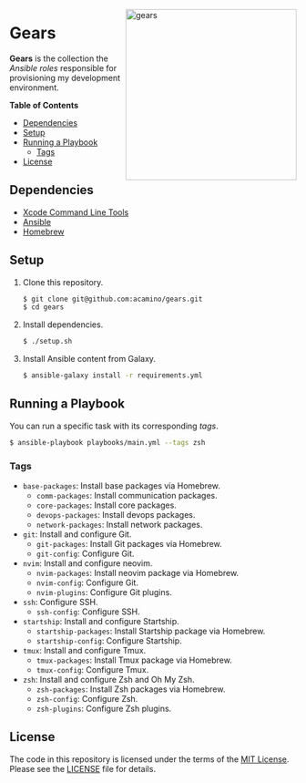 <img src="https://dl.dropboxusercontent.com/s/olwj8m8xwcjn6i2/gears.svg"
     alt="gears"
     align="right"
     width="300;" />

# Gears

**Gears** is the collection the _Ansible roles_ responsible for provisioning my
development environment.

**Table of Contents**
<!-- TOC GFM -->

* [Dependencies](#dependencies)
* [Setup](#setup)
* [Running a Playbook](#running-a-playbook)
    * [Tags](#tags)
* [License](#license)

<!-- /TOC -->

## Dependencies

- [Xcode Command Line Tools](https://developer.apple.com/xcode/resources/)
- [Ansible](https://docs.ansible.com/)
- [Homebrew](https://brew.sh/)

## Setup

1. Clone this repository.
   ```bash
   $ git clone git@github.com:acamino/gears.git
   $ cd gears
   ```
1. Install dependencies.
   ```bash
   $ ./setup.sh
   ```
1. Install Ansible content from Galaxy.
   ```bash
   $ ansible-galaxy install -r requirements.yml
   ```

## Running a Playbook

You can run a specific task with its corresponding _tags_.

```bash
$ ansible-playbook playbooks/main.yml --tags zsh
```

### Tags

* `base-packages`: Install base packages via Homebrew.
  * `comm-packages`: Install communication packages.
  * `core-packages`: Install core packages.
  * `devops-packages`: Install devops packages.
  * `network-packages`: Install network packages.
* `git`: Install and configure Git.
  * `git-packages`: Install Git packages via Homebrew.
  * `git-config`: Configure Git.
* `nvim`: Install and configure neovim.
  * `nvim-packages`: Install neovim package via Homebrew.
  * `nvim-config`: Configure Git.
  * `nvim-plugins`: Configure Git plugins.
* `ssh`: Configure SSH.
  * `ssh-config`: Configure SSH.
* `startship`: Install and configure Startship.
  * `startship-packages`: Install Startship package via Homebrew.
  * `startship-config`: Configure Startship.
* `tmux`: Install and configure Tmux.
  * `tmux-packages`: Install Tmux package via Homebrew.
  * `tmux-config`: Configure Tmux.
* `zsh`: Install and configure Zsh and Oh My Zsh.
  * `zsh-packages`: Install Zsh packages via Homebrew.
  * `zsh-config`: Configure Zsh.
  * `zsh-plugins`: Configure Zsh plugins.

## License

The code in this repository is licensed under the terms of the
[MIT License](http://www.opensource.org/licenses/mit-license.html).
Please see the [LICENSE](LICENSE) file for details.

